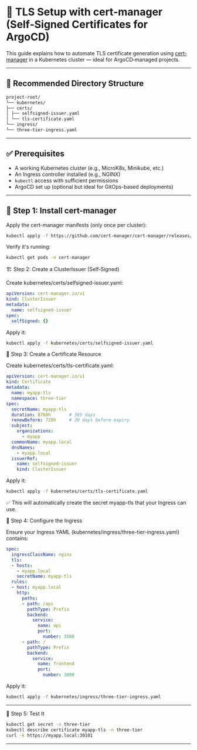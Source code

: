 # 🔐 TLS Setup with cert-manager (Self‑Signed Certificates for ArgoCD)

This guide explains how to automate TLS certificate generation using [cert-manager](https://cert-manager.io/) in a Kubernetes cluster — ideal for ArgoCD‑managed projects.

---

## 📁 Recommended Directory Structure

```bash
project-root/
└── kubernetes/
├── certs/
│ ├── selfsigned-issuer.yaml
│ └── tls-certificate.yaml
└── ingress/
└── three-tier-ingress.yaml
```
---

## ✅ Prerequisites

- A working Kubernetes cluster (e.g., MicroK8s, Minikube, etc.)
- An Ingress controller installed (e.g., NGINX)
- `kubectl` access with sufficient permissions
- ArgoCD set up (optional but ideal for GitOps-based deployments)

---

## 🧩 Step 1: Install cert-manager

Apply the cert-manager manifests (only once per cluster):

```bash
kubectl apply -f https://github.com/cert-manager/cert-manager/releases/latest/download/cert-manager.yaml
```
Verify it's running:

```bash
kubectl get pods -n cert-manager
```

🏗️ Step 2: Create a ClusterIssuer (Self‑Signed)

Create kubernetes/certs/selfsigned-issuer.yaml:

```yaml
apiVersion: cert-manager.io/v1
kind: ClusterIssuer
metadata:
  name: selfsigned-issuer
spec:
  selfSigned: {}
```

Apply it:

```bash
kubectl apply -f kubernetes/certs/selfsigned-issuer.yaml
```

🎯 Step 3: Create a Certificate Resource

Create kubernetes/certs/tls-certificate.yaml:

```yaml
apiVersion: cert-manager.io/v1
kind: Certificate
metadata:
  name: myapp-tls
  namespace: three-tier
spec:
  secretName: myapp-tls
  duration: 8760h       # 365 days
  renewBefore: 720h     # 30 days before expiry
  subject:
    organizations:
      - myapp
  commonName: myapp.local
  dnsNames:
    - myapp.local
  issuerRef:
    name: selfsigned-issuer
    kind: ClusterIssuer
```

Apply it:

```bash
kubectl apply -f kubernetes/certs/tls-certificate.yaml
```

✅ This will automatically create the secret myapp-tls that your Ingress can use.

🧱 Step 4: Configure the Ingress

Ensure your Ingress YAML (kubernetes/ingress/three-tier-ingress.yaml) contains:

```yaml
spec:
  ingressClassName: nginx
  tls:
  - hosts:
    - myapp.local
    secretName: myapp-tls
  rules:
  - host: myapp.local
    http:
      paths:
      - path: /api
        pathType: Prefix
        backend:
          service:
            name: api
            port:
              number: 3500
      - path: /
        pathType: Prefix
        backend:
          service:
            name: frontend
            port:
              number: 3000
```

Apply it:

```bash
kubectl apply -f kubernetes/ingress/three-tier-ingress.yaml
```
---

🧪 Step 5: Test It

```bash
kubectl get secret -n three-tier
kubectl describe certificate myapp-tls -n three-tier
curl -k https://myapp.local:30101
```

---